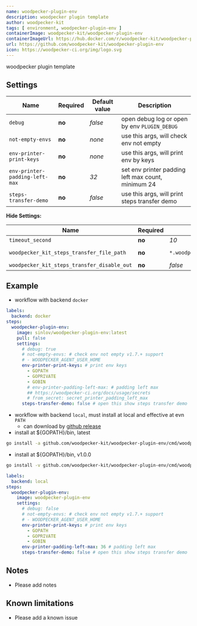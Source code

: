 ```yaml
---
name: woodpecker-plugin-env
description: woodpecker plugin template
author: woodpecker-kit
tags: [ environment, woodpecker-plugin-env ]
containerImage: woodpecker-kit/woodpecker-plugin-env
containerImageUrl: https://hub.docker.com/r/woodpecker-kit/woodpecker-plugin-env
url: https://github.com/woodpecker-kit/woodpecker-plugin-env
icon: https://woodpecker-ci.org/img/logo.svg
---
```


woodpecker plugin template

## Settings

| Name                           | Required | Default value | Description                                        |
|--------------------------------|----------|---------------|----------------------------------------------------|
| `debug`                        | **no**   | *false*       | open debug log or open by env `PLUGIN_DEBUG`       |
| `not-empty-envs`               | **no**   | *none*        | use this args, will check env not empty            |
| `env-printer-print-keys`       | **no**   | *none*        | use this args, will print env by keys              |
| `env-printer-padding-left-max` | **no**   | *32*          | set env printer padding left max count, minimum 24 |
| `steps-transfer-demo`          | **no**   | *false*       | use this args, will print steps transfer demo      |

**Hide Settings:**

| Name                                        | Required | Default value                     | Description                                                                      |
|---------------------------------------------|----------|-----------------------------------|----------------------------------------------------------------------------------|
| `timeout_second`                            | **no**   | *10*                              | "command timeout setting by second                                               |
| `woodpecker_kit_steps_transfer_file_path`   | **no**   | `*.woodpecker_kit.steps.transfer` | Steps transfer file path, default by `wd_steps_transfer.DefaultKitStepsFileName` |
| `woodpecker_kit_steps_transfer_disable_out` | **no**   | *false*                           | Steps transfer write disable out                                                 |

## Example

- workflow with backend `docker`

```yml
labels:
  backend: docker
steps:
  woodpecker-plugin-env:
    image: sinlov/woodpecker-plugin-env:latest
    pull: false
    settings:
      # debug: true
      # not-empty-envs: # check env not empty v1.7.+ support
      # - WOODPECKER_AGENT_USER_HOME
      env-printer-print-keys: # print env keys
        - GOPATH
        - GOPRIVATE
        - GOBIN
        # env-printer-padding-left-max: # padding left max
        ## https://woodpecker-ci.org/docs/usage/secrets
        # from_secret: secret_printer_padding_left_max
      steps-transfer-demo: false # open this show steps transfer demo
```

- workflow with backend `local`, must install at local and effective at evn `PATH`
    - can download by [github release](https://github.com/woodpecker-kit/woodpecker-plugin-env/releases)
- install at ${GOPATH}/bin, latest

```bash
go install -a github.com/woodpecker-kit/woodpecker-plugin-env/cmd/woodpecker-plugin-env@latest
```

- install at ${GOPATH}/bin, v1.0.0

```bash
go install -v github.com/woodpecker-kit/woodpecker-plugin-env/cmd/woodpecker-plugin-env@v1.0.0
```

```yml
labels:
  backend: local
steps:
  woodpecker-plugin-env:
    image: woodpecker-plugin-env
    settings:
      # debug: false
      # not-empty-envs: # check env not empty v1.7.+ support
      # - WOODPECKER_AGENT_USER_HOME
      env-printer-print-keys: # print env keys
        - GOPATH
        - GOPRIVATE
        - GOBIN
      env-printer-padding-left-max: 36 # padding left max
      steps-transfer-demo: false # open this show steps transfer demo
```

## Notes

- Please add notes

## Known limitations

- Please add a known issue
